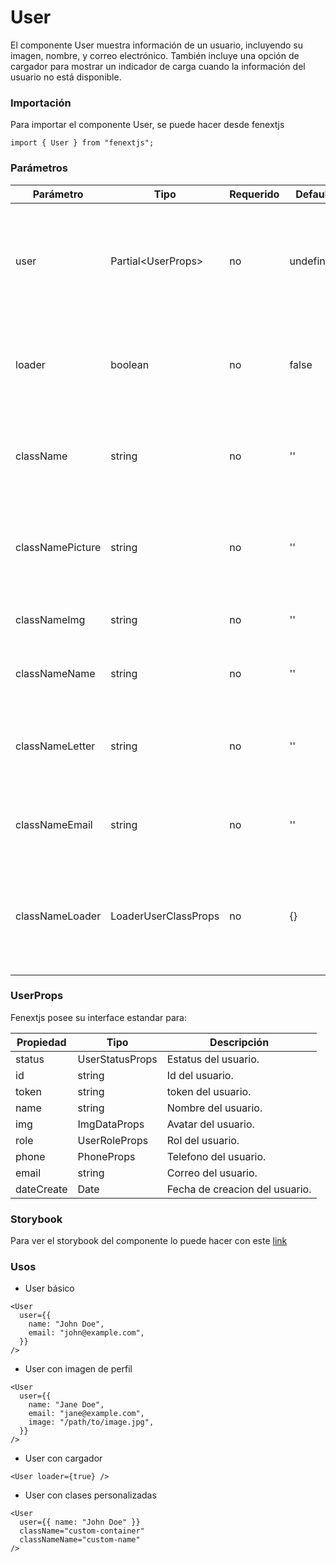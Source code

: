 # User

El componente User muestra información de un usuario, incluyendo su imagen, nombre, y correo electrónico. También incluye una opción de cargador para mostrar un indicador de carga cuando la información del usuario no está disponible.

### Importación

Para importar el componente User, se puede hacer desde fenextjs

```tsx copy
import { User } from "fenextjs";
```

### Parámetros

| Parámetro        | Tipo                 | Requerido | Default   | Descripcion                                                                                   |
| ---------------- | -------------------- | --------- | --------- | --------------------------------------------------------------------------------------------- |
| user             | Partial\<UserProps\> | no        | undefined | Objeto con la información del usuario, como nombre, imagen, y correo electrónico.             |
| loader           | boolean              | no        | false     | Indica si se debe mostrar el cargador en lugar de la información del usuario.                 |
| className        | string               | no        | ''        | Clase CSS para personalizar el contenedor principal del componente.                           |
| classNamePicture | string               | no        | ''        | Clase CSS para personalizar el contenedor de la imagen del usuario.                           |
| classNameImg     | string               | no        | ''        | Clase CSS para la imagen del usuario.                                                         |
| classNameName    | string               | no        | ''        | Clase CSS para el nombre del usuario.                                                         |
| classNameLetter  | string               | no        | ''        | Clase CSS para la inicial del nombre del usuario cuando no se tiene imagen.                   |
| classNameEmail   | string               | no        | ''        | Clase CSS para el correo electrónico del usuario.                                             |
| classNameLoader  | LoaderUserClassProps | no        | \{\}      | Clase CSS para el componente de cargador cuando se muestra en lugar de los datos del usuario. |

### UserProps

Fenextjs posee su interface estandar para:

| Propiedad  | Tipo            | Descripción                    |
| ---------- | --------------- | ------------------------------ |
| status     | UserStatusProps | Estatus del usuario.           |
| id         | string          | Id del usuario.                |
| token      | string          | token del usuario.             |
| name       | string          | Nombre del usuario.            |
| img        | ImgDataProps    | Avatar del usuario.            |
| role       | UserRoleProps   | Rol del usuario.               |
| phone      | PhoneProps      | Telefono del usuario.          |
| email      | string          | Correo del usuario.            |
| dateCreate | Date            | Fecha de creacion del usuario. |

### Storybook

Para ver el storybook del componente lo puede hacer con este [link](https://fenextjs-component-storybook.vercel.app/?path=/story/user-user--index)

### Usos

- User básico

```tsx copy
<User
  user={{
    name: "John Doe",
    email: "john@example.com",
  }}
/>
```

- User con imagen de perfil

```tsx copy
<User
  user={{
    name: "Jane Doe",
    email: "jane@example.com",
    image: "/path/to/image.jpg",
  }}
/>
```

- User con cargador

```tsx copy
<User loader={true} />
```

- User con clases personalizadas

```tsx copy
<User
  user={{ name: "John Doe" }}
  className="custom-container"
  classNameName="custom-name"
/>
```
